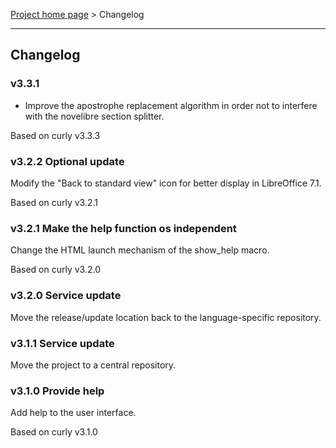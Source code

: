 [Project home page](index) > Changelog

------------------------------------------------------------------------

## Changelog

### v3.3.1

- Improve the apostrophe replacement algorithm in order not to interfere with the novelibre section splitter.

Based on curly v3.3.3

### v3.2.2 Optional update

Modify the "Back to standard view" icon for better display in LibreOffice 7.1.

Based on curly v3.2.1

### v3.2.1 Make the help function os independent

Change the HTML launch mechanism of the show_help macro. 

Based on curly v3.2.0

### v3.2.0 Service update

Move the release/update location back to the language-specific repository.


### v3.1.1 Service update

Move the project to a central repository.


### v3.1.0 Provide help

Add help to the user interface. 

Based on curly v3.1.0
